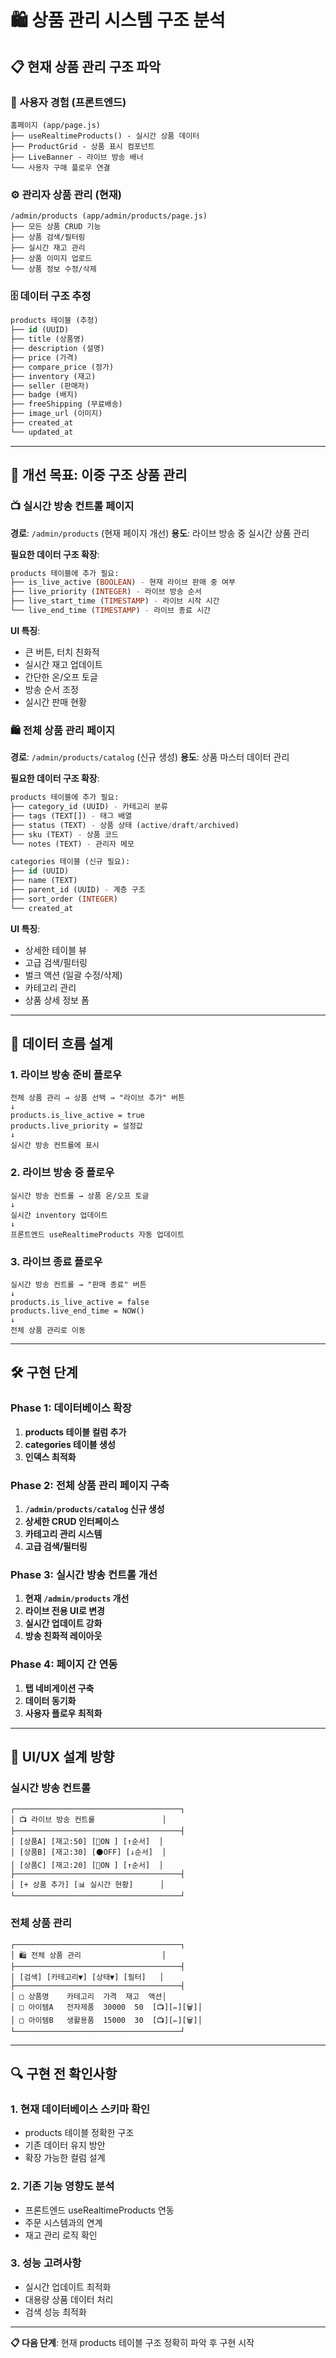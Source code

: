 # 🛍️ 상품 관리 시스템 구조 분석

## 📋 현재 상품 관리 구조 파악

### 🎯 사용자 경험 (프론트엔드)
```
홈페이지 (app/page.js)
├── useRealtimeProducts() - 실시간 상품 데이터
├── ProductGrid - 상품 표시 컴포넌트
├── LiveBanner - 라이브 방송 배너
└── 사용자 구매 플로우 연결
```

### ⚙️ 관리자 상품 관리 (현재)
```
/admin/products (app/admin/products/page.js)
├── 모든 상품 CRUD 기능
├── 상품 검색/필터링
├── 실시간 재고 관리
├── 상품 이미지 업로드
└── 상품 정보 수정/삭제
```

### 🗄️ 데이터 구조 추정
```sql
products 테이블 (추정)
├── id (UUID)
├── title (상품명)
├── description (설명)
├── price (가격)
├── compare_price (정가)
├── inventory (재고)
├── seller (판매자)
├── badge (배지)
├── freeShipping (무료배송)
├── image_url (이미지)
├── created_at
└── updated_at
```

---

## 🎯 개선 목표: 이중 구조 상품 관리

### 📺 **실시간 방송 컨트롤 페이지**
**경로**: `/admin/products` (현재 페이지 개선)
**용도**: 라이브 방송 중 실시간 상품 관리

**필요한 데이터 구조 확장**:
```sql
products 테이블에 추가 필요:
├── is_live_active (BOOLEAN) - 현재 라이브 판매 중 여부
├── live_priority (INTEGER) - 라이브 방송 순서
├── live_start_time (TIMESTAMP) - 라이브 시작 시간
└── live_end_time (TIMESTAMP) - 라이브 종료 시간
```

**UI 특징**:
- 큰 버튼, 터치 친화적
- 실시간 재고 업데이트
- 간단한 온/오프 토글
- 방송 순서 조정
- 실시간 판매 현황

### 🛍️ **전체 상품 관리 페이지**
**경로**: `/admin/products/catalog` (신규 생성)
**용도**: 상품 마스터 데이터 관리

**필요한 데이터 구조 확장**:
```sql
products 테이블에 추가 필요:
├── category_id (UUID) - 카테고리 분류
├── tags (TEXT[]) - 태그 배열
├── status (TEXT) - 상품 상태 (active/draft/archived)
├── sku (TEXT) - 상품 코드
└── notes (TEXT) - 관리자 메모

categories 테이블 (신규 필요):
├── id (UUID)
├── name (TEXT)
├── parent_id (UUID) - 계층 구조
├── sort_order (INTEGER)
└── created_at
```

**UI 특징**:
- 상세한 테이블 뷰
- 고급 검색/필터링
- 벌크 액션 (일괄 수정/삭제)
- 카테고리 관리
- 상품 상세 정보 폼

---

## 🔄 데이터 흐름 설계

### 1. **라이브 방송 준비 플로우**
```
전체 상품 관리 → 상품 선택 → "라이브 추가" 버튼
↓
products.is_live_active = true
products.live_priority = 설정값
↓
실시간 방송 컨트롤에 표시
```

### 2. **라이브 방송 중 플로우**
```
실시간 방송 컨트롤 → 상품 온/오프 토글
↓
실시간 inventory 업데이트
↓
프론트엔드 useRealtimeProducts 자동 업데이트
```

### 3. **라이브 종료 플로우**
```
실시간 방송 컨트롤 → "판매 종료" 버튼
↓
products.is_live_active = false
products.live_end_time = NOW()
↓
전체 상품 관리로 이동
```

---

## 🛠️ 구현 단계

### Phase 1: 데이터베이스 확장
1. **products 테이블 컬럼 추가**
2. **categories 테이블 생성**
3. **인덱스 최적화**

### Phase 2: 전체 상품 관리 페이지 구축
1. **`/admin/products/catalog` 신규 생성**
2. **상세한 CRUD 인터페이스**
3. **카테고리 관리 시스템**
4. **고급 검색/필터링**

### Phase 3: 실시간 방송 컨트롤 개선
1. **현재 `/admin/products` 개선**
2. **라이브 전용 UI로 변경**
3. **실시간 업데이트 강화**
4. **방송 친화적 레이아웃**

### Phase 4: 페이지 간 연동
1. **탭 네비게이션 구축**
2. **데이터 동기화**
3. **사용자 플로우 최적화**

---

## 🎨 UI/UX 설계 방향

### 실시간 방송 컨트롤
```
┌─────────────────────────────────────┐
│ 📺 라이브 방송 컨트롤               │
├─────────────────────────────────────┤
│ [상품A] [재고:50] [🔴ON ] [↑순서]  │
│ [상품B] [재고:30] [⚫OFF] [↓순서]  │
│ [상품C] [재고:20] [🔴ON ] [↑순서]  │
├─────────────────────────────────────┤
│ [+ 상품 추가] [📊 실시간 현황]      │
└─────────────────────────────────────┘
```

### 전체 상품 관리
```
┌─────────────────────────────────────┐
│ 🛍️ 전체 상품 관리                  │
├─────────────────────────────────────┤
│ [검색] [카테고리▼] [상태▼] [필터]   │
├─────────────────────────────────────┤
│ □ 상품명    카테고리  가격  재고  액션│
│ □ 아이템A   전자제품  30000  50  [📺][✏️][🗑️]│
│ □ 아이템B   생활용품  15000  30  [📺][✏️][🗑️]│
└─────────────────────────────────────┘
```

---

## 🔍 구현 전 확인사항

### 1. 현재 데이터베이스 스키마 확인
- products 테이블 정확한 구조
- 기존 데이터 유지 방안
- 확장 가능한 컬럼 설계

### 2. 기존 기능 영향도 분석
- 프론트엔드 useRealtimeProducts 연동
- 주문 시스템과의 연계
- 재고 관리 로직 확인

### 3. 성능 고려사항
- 실시간 업데이트 최적화
- 대용량 상품 데이터 처리
- 검색 성능 최적화

---

**📋 다음 단계**: 현재 products 테이블 구조 정확히 파악 후 구현 시작